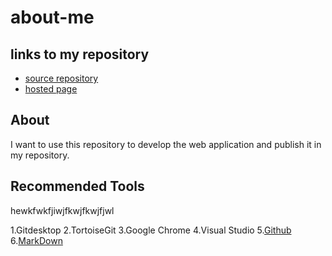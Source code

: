 # about-me

## links to my repository
- [source repository](https://github.com/sushmachanati/about-me)
- [hosted page](https://sushmachanati.github.io/about-me/)

## About

I want to use this repository to develop the web application and publish it in my repository.

##  Recommended Tools

hewkfwkfjiwjfkwjfkwjfjwl

1.Gitdesktop
2.TortoiseGit
3.Google Chrome
4.Visual Studio
5.[Github](https://github.com/)
6.[MarkDown](https://www.markdownguide.org/cheat-sheet/)
